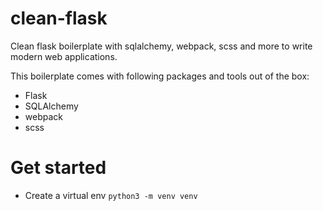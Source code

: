 # clean-flask
Clean flask boilerplate with sqlalchemy, webpack, scss and more to write modern web applications.

This boilerplate comes with following packages and tools out of the box:
- Flask
- SQLAlchemy
- webpack
- scss

# Get started
- Create a virtual env `python3 -m venv venv`
